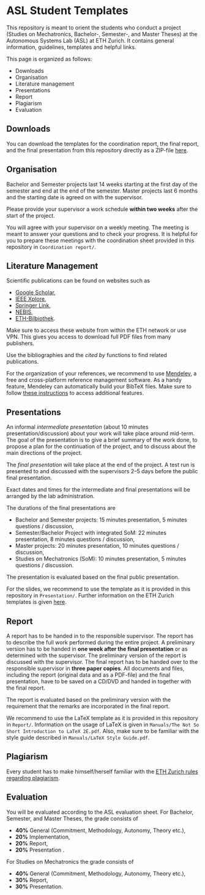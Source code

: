 ASL Student Templates
=====================

This repository is meant to orient the students who conduct a project (Studies on Mechatronics, Bachelor-, Semester-, and Master Theses) at the Autonomous Systems Lab (ASL) at ETH Zurich. It contains general information, guidelines, templates  and helpful links.

This page is organized as follows:

* Downloads
* Organisation
* Literature management
* Presentations
* Report
* Plagiarism
* Evaluation

## Downloads

You can download the templates for the coordination report, the final report, and the final presentation from this repository directly as a ZIP-file [here](https://github.com/ethz-asl/asl-student-templates/archive/master.zip).

## Organisation

Bachelor and Semester projects last 14 weeks starting at the first day of the semester and end at the end of the semester. Master projects last 6 months and the starting date is agreed on with the supervisor.

Please provide your supervisor a work schedule **within two weeks** after the start of the project.

You will agree with your supervisor on a weekly meeting. The meeting is meant to answer your questions and to check your progress. It is helpful for you to prepare these meetings with the coordination sheet provided in this repository in ``Coordination report/``.

## Literature Management

Scientific publications can be found on websites such as

- [Google Scholar](http://scholar.google.ch),
- [IEEE Xplore](http://ieeexplore.ieee.org/),
- [Springer Link](http://link.springer.com),
- [NEBIS](http://www.nebis.ch),
- [ETH-Bilbiothek](http://www.library.ethz.ch/).

Make sure to access these website from within the ETH network or use VPN. This gives you access to download full PDF files from many publishers.

Use the bibliographies and the *cited by* functions to find related publications.

For the organization of your references, we recommend to use [Mendeley](http://www.mendeley.com), a free and cross-platform reference management software. As a handy feature, Mendeley can automatically build your BibTeX files. Make sure to follow [these instructions](http://www.library.ethz.ch/en/Dienstleistungen/Publizieren-registrieren-verwalten/Mendeley-Institutional-Edition) to access additional features.

## Presentations

An informal _intermediate presentation_ (about 10 minutes presentation/discussion) about your work will take place around mid-term. The goal of the presentation is to give a brief summary of the work done, to propose a plan for the continuation of the project, and to discuss about the main directions of the project.

The _final presentation_ will take place at the end of the project. A test run is presented to and discussed with the supervisors 2–5 days before the public final presentation.

Exact dates and times for the intermediate and final presentations will be arranged by the lab administration.

The durations of the final presentations are

- Bachelor and Semester projects: 15 minutes presentation, 5 minutes questions / discussion,
- Semester/Bachelor Project with integrated SoM: 22 minutes presentation, 8 minutes questions / discussion,
- Master projects: 20 minutes presentation, 10 minutes questions / discussion,
- Studies on Mechatronics (SoM): 10 minutes presentation, 5 minutes questions / discussion.

The presentation is evaluated based on the final public presentation.

For the slides, we recommend to use the template as it is provided in this repository  in ``Presentation/``. Further information on the ETH Zurich templates is given [here](https://www1.ethz.ch/hk/docs/corporate_design/buero).

## Report

A report has to be handed in to the responsible supervisor. The report has to describe the full work performed during the entire project. A preliminary version has to be handed in **one week after the final presentation** or as determined with the supervisor. The preliminary version of the report is discussed with the supervisor. The final report has to be handed over to the responsible supervisor in **three paper copies**. All documents and files, including the report (original data and as a PDF-file) and the final presentation, have to be saved on a CD/DVD and handed in together with the final report.

The report is evaluated based on the preliminary version with the requirement that the remarks are incorporated in the final report.

We recommend to use the LaTeX template as it is provided in this repository in ``Report/``. Information on the usage of LaTeX is given in ``Manuals/The Not So Short Introduction to LaTeX 2E.pdf``. Also, make sure to be familiar with the style guide described in ``Manuals/LaTeX Style Guide.pdf``.

## Plagiarism

Every student has to make himself/herself familiar with the [ETH Zurich rules regarding plagiarism](http://www.ethz.ch/faculty/exams/plagiarism/index_EN).

## Evaluation

You will be evaluated according to the ASL evaluation sheet. For Bachelor, Semester, and Master Theses, the grade consists of

- **40%** General (Commitment, Methodology, Autonomy, Theory etc.),
- **20%** Implementation,
- **20%** Report,
- **20%** Presentation .

For Studies on Mechatronics the grade consists of

- **40%** General (Commitment, Methodology, Autonomy, Theory etc.),
- **30%** Report,
- **30%** Presentation.
